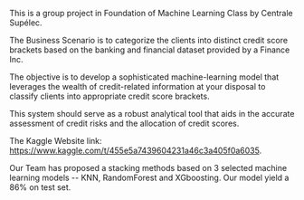 This is a group project in Foundation of Machine Learning Class by Centrale Supélec.

The Business Scenario is to categorize the clients into distinct credit score brackets based on the banking and financial dataset provided by a Finance Inc. 

The objective is to develop a sophisticated machine-learning model that leverages the wealth of credit-related information at your disposal to classify clients into appropriate credit score brackets. 

This system should serve as a robust analytical tool that aids in the accurate assessment of credit risks and the allocation of credit scores.

The Kaggle Website link: https://www.kaggle.com/t/455e5a7439604231a46c3a405f0a6035.

Our Team has proposed a stacking methods based on 3 selected machine learning models -- KNN, RandomForest and XGboosting. Our model yield a 86% on test set. 